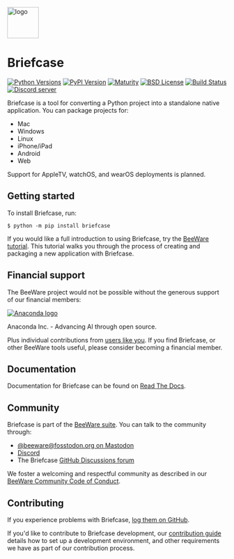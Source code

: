 [<img src="https://beeware.org/project/briefcase/briefcase.png" width="72" alt="logo" />](https://beeware.org/briefcase)

# Briefcase

[![Python Versions](https://img.shields.io/pypi/pyversions/briefcase.svg)](https://pypi.python.org/pypi/briefcase)
[![PyPI Version](https://img.shields.io/pypi/v/briefcase.svg)](https://pypi.python.org/pypi/briefcase)
[![Maturity](https://img.shields.io/pypi/status/briefcase.svg)](https://pypi.python.org/pypi/briefcase)
[![BSD License](https://img.shields.io/pypi/l/briefcase.svg)](https://github.com/beeware/briefcase/blob/main/LICENSE)
[![Build Status](https://github.com/beeware/briefcase/workflows/CI/badge.svg?branch=main)](https://github.com/beeware/briefcase/actions)
[![Discord server](https://img.shields.io/discord/836455665257021440?label=Discord%20Chat&logo=discord&style=plastic)](https://beeware.org/bee/chat/)

Briefcase is a tool for converting a Python project into a standalone
native application. You can package projects for:

- Mac
- Windows
- Linux
- iPhone/iPad
- Android
- Web

Support for AppleTV, watchOS, and wearOS deployments is planned.

## Getting started

To install Briefcase, run:

    $ python -m pip install briefcase

If you would like a full introduction to using Briefcase, try the
[BeeWare tutorial](https://tutorial.beeware.org/). This tutorial walks you
through the process of creating and packaging a new application with
Briefcase.

## Financial support

The BeeWare project would not be possible without the generous support
of our financial members:

[![Anaconda logo](https://beeware.org/community/members/anaconda/anaconda-large.png)](https://anaconda.com/)

Anaconda Inc. - Advancing AI through open source.

Plus individual contributions from [users like
you](https://beeware.org/community/members/). If you find Briefcase, or
other BeeWare tools useful, please consider becoming a financial member.

## Documentation

Documentation for Briefcase can be found on [Read The
Docs](https://briefcase.readthedocs.io).

## Community

Briefcase is part of the [BeeWare suite](https://beeware.org). You can
talk to the community through:

- [@beeware@fosstodon.org on Mastodon](https://fosstodon.org/@beeware)
- [Discord](https://beeware.org/bee/chat/)
- The Briefcase [GitHub Discussions
  forum](https://github.com/beeware/briefcase/discussions)

We foster a welcoming and respectful community as described in our
[BeeWare Community Code of
Conduct](https://beeware.org/community/behavior/).

## Contributing

If you experience problems with Briefcase, [log them on
GitHub](https://github.com/beeware/briefcase/issues).

If you'd like to contribute to Briefcase development, our [contribution
guide](https://briefcase.readthedocs.io/en/latest/how-to/contribute/index.html)
details how to set up a development environment, and other requirements
we have as part of our contribution process.
